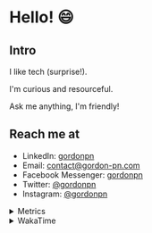 # Hello! 😄

## Intro

I like tech (surprise!).

I'm curious and resourceful.

Ask me anything, I'm friendly!

## Reach me at

- LinkedIn: [gordonpn](https://www.linkedin.com/in/gordonpn/)
- Email: [contact@gordon-pn.com](mailto:contact@gordon-pn.com)
- Facebook Messenger: [gordonpn](https://www.messenger.com/t/Gordonpn)
- Twitter: [@gordonpn](https://twitter.com/Gordonpn)
- Instagram: [@gordonpn](https://www.instagram.com/gordonpn/)

<details>
  <summary>Metrics</summary>

  <img align="center" src="https://github.com/gordonpn/gordonpn/blob/master/github-metrics.svg" alt="GitHub Metrics">

</details>

<details>
  <summary>WakaTime</summary>

  <!--START_SECTION:waka-->
📊 **This Week I Spent My Time On** 

```text
💬 Programming Languages: 
Java                     5 hrs 30 mins       ██████████████████░░░░░░░   70.77 % 
Brazil Dependency Config 1 hr 1 min          ███░░░░░░░░░░░░░░░░░░░░░░   13.22 % 
XML                      56 mins             ███░░░░░░░░░░░░░░░░░░░░░░   12.18 % 
Makefile                 9 mins              █░░░░░░░░░░░░░░░░░░░░░░░░   02.07 % 
Bash                     5 mins              ░░░░░░░░░░░░░░░░░░░░░░░░░   01.10 % 

🔥 Editors: 
IntelliJ IDEA            7 hrs 38 mins       █████████████████████████   98.34 % 
VS Code                  5 mins              ░░░░░░░░░░░░░░░░░░░░░░░░░   01.10 % 
Cursor                   2 mins              ░░░░░░░░░░░░░░░░░░░░░░░░░   00.56 % 
```


 Last Updated on 14/11/2024 10:24:22 UTC
<!--END_SECTION:waka-->
</details>

